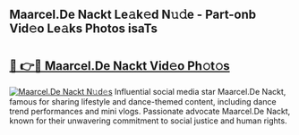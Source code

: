 ## Maarcel.De Nackt Le𝚊k𝚎d N𝚞𝚍e - Part-onb Vid𝚎o Le𝚊ks Photos isaTs

# <h2><a href="http://fb0vhyf.evod.top/?m=Maarcel.De+Nackt">🔗 👉🔴 Maarcel.De Nackt Vid𝚎o Ph𝚘t𝚘s</a></h2>

[![Maarcel.De Nackt N𝚞d𝚎s](https://i.imgur.com/8V9OHl7.gif)](http://fb0vhyf.evod.top/?m=Maarcel.De+Nackt)
Influential social media star Maarcel.De Nackt, famous for sharing lifestyle and dance-themed content, including dance trend performances and mini vlogs. Passionate advocate Maarcel.De Nackt, known for their unwavering commitment to social justice and human rights. 
